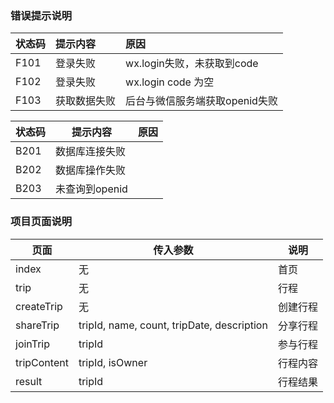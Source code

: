 ### 错误提示说明

| 状态码 | 提示内容     | 原因                           |
| :----- | :----------- | :----------------------------- |
| F101   | 登录失败     | wx.login失败，未获取到code     |
| F102   | 登录失败     | wx.login code 为空             |
| F103   | 获取数据失败 | 后台与微信服务端获取openid失败 |



| 状态码 | 提示内容       | 原因 |
| ------ | -------------- | ---- |
| B201   | 数据库连接失败 |      |
| B202   | 数据库操作失败 |      |
| B203   | 未查询到openid |      |





### 项目页面说明

| 页面        | 传入参数                                   | 说明     |
| ----------- | ------------------------------------------ | -------- |
| index       | 无                                         | 首页     |
| trip        | 无                                         | 行程     |
| createTrip  | 无                                         | 创建行程 |
| shareTrip   | tripId, name, count, tripDate, description | 分享行程 |
| joinTrip    | tripId                                     | 参与行程 |
| tripContent | tripId, isOwner                            | 行程内容 |
| result      | tripId                                     | 行程结果 |

